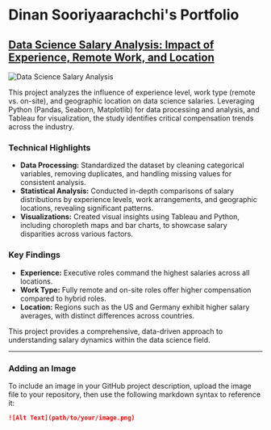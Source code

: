 # Dinan Sooriyaarachchi's Portfolio

## [Data Science Salary Analysis: Impact of Experience, Remote Work, and Location](https://youtu.be/HTt4OW7SQoA?si=rSL1FUI7f7jYjTDc)

![Data Science Salary Analysis](path/to/your/image.png) <!-- Update the path to the actual image file location -->

This project analyzes the influence of experience level, work type (remote vs. on-site), and geographic location on data science salaries. Leveraging Python (Pandas, Seaborn, Matplotlib) for data processing and analysis, and Tableau for visualization, the study identifies critical compensation trends across the industry.

### Technical Highlights

- **Data Processing:** Standardized the dataset by cleaning categorical variables, removing duplicates, and handling missing values for consistent analysis.
- **Statistical Analysis:** Conducted in-depth comparisons of salary distributions by experience levels, work arrangements, and geographic locations, revealing significant patterns.
- **Visualizations:** Created visual insights using Tableau and Python, including choropleth maps and bar charts, to showcase salary disparities across various factors.

### Key Findings
- **Experience:** Executive roles command the highest salaries across all locations.
- **Work Type:** Fully remote and on-site roles offer higher compensation compared to hybrid roles.
- **Location:** Regions such as the US and Germany exhibit higher salary averages, with distinct differences across countries.

This project provides a comprehensive, data-driven approach to understanding salary dynamics within the data science field.

---

### Adding an Image

To include an image in your GitHub project description, upload the image file to your repository, then use the following markdown syntax to reference it:

```markdown
![Alt Text](path/to/your/image.png)
